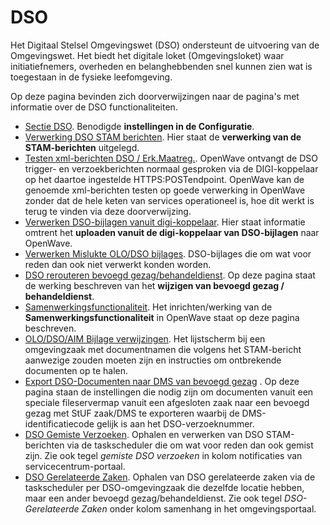 # DSO

Het Digitaal Stelsel Omgevingswet (DSO) ondersteunt de uitvoering van de Omgevingswet. Het biedt het digitale loket (Omgevingsloket) waar initiatiefnemers, overheden en belanghebbenden snel kunnen zien wat is toegestaan in de fysieke leefomgeving.

Op deze pagina bevinden zich doorverwijzingen naar de pagina's met informatie over de DSO functionaliteiten.

* [Sectie DSO](/docs/instellen_inrichten/configuratie/sectie_dso.md). Benodigde **instellingen in de Configuratie**.
* [Verwerking DSO STAM berichten](/docs/probleemoplossing/programmablokken/verwerking_dso_stam_berichten.md). Hier staat de **verwerking van de STAM-berichten** uitgelegd.
* [Testen xml-berichten DSO / Erk.Maatreg.](/docs/instellen_inrichten/testen_dso_erkmaatreg.md). OpenWave ontvangt de DSO trigger- en verzoekberichten normaal gesproken via de DIGI-koppelaar op het daartoe ingestelde HTTPS:POSTendpoint. OpenWave kan de genoemde xml-berichten testen op goede verwerking in OpenWave zonder dat de hele keten van services operationeel is, hoe dit werkt is terug te vinden via deze doorverwijzing.
* [Verwerken DSO-bijlagen vanuit digi-koppelaar](/docs/probleemoplossing/programmablokken/upload_dso-document_vanuit_digi-koppelaar.md). Hier staat informatie omtrent het **uploaden vanuit de digi-koppelaar van DSO-bijlagen** naar OpenWave.
* [Verwerken Mislukte OLO/DSO bijlages](/docs/probleemoplossing/portalen_en_moduleschermen/operationsportaal/kolom_overig/verwerken_mislukte_olo.dso_-_bijlages.md). DSO-bijlages die om wat voor reden dan ook niet verwerkt konden worden.
* [DSO rerouteren bevoegd gezag/behandeldienst](/docs/probleemoplossing/programmablokken/dso_rerouteren_bevoegdgezag_behandeldienst.md). Op deze pagina staat de werking beschreven van het **wijzigen van bevoegd gezag / behandeldienst**.
* [Samenwerkingsfunctionaliteit](/docs/instellen_inrichten/samenwerkingsfunctionaliteit.md). Het inrichten/werking van de **Samenwerkingsfunctionaliteit** in OpenWave staat op deze pagina beschreven.
* [OLO/DSO/AIM Bijlage verwijzingen](/docs/probleemoplossing/module_overstijgende_schermen/olo-aim_bijlage_verwijzingen.md). Het lijstscherm bij een omgevingzaak met documentnamen die volgens het STAM-bericht aanwezige zouden moeten zijn en instructies om ontbrekende documenten op te halen.
* [Export DSO-Documenten naar DMS van bevoegd gezag](/docs/probleemoplossing/programmablokken/export_documenten_bij_dso_zaak_van_map_naar_dms_bevoegd_gezxag.md) . Op deze pagina staan de instellingen die nodig zijn om documenten vanuit een speciale fileservermap vanuit een afgesloten zaak naar een bevoegd gezag met StUF zaak/DMS te exporteren waarbij de DMS-identificatiecode gelijk is aan het DSO-verzoeknummer.
* [DSO Gemiste Verzoeken](/docs/probleemoplossing/programmablokken/dso_gemiste_verzoeken.md). Ophalen en verwerken van DSO STAM-berichten via de taskscheduler die om wat voor reden dan ook gemist zijn. Zie ook tegel *gemiste DSO verzoeken* in kolom notificaties van servicecentrum-portaal.
* [DSO Gerelateerde Zaken](/docs/probleemoplossing/programmablokken/dso_gerelateerde_zaken.md). Ophalen van DSO gerelateerde zaken via de taskscheduler per DSO-omgevingzaak die dezelfde locatie hebben, maar een ander bevoegd gezag/behandeldienst. Zie ook tegel *DSO-Gerelateerde Zaken* onder kolom samenhang in het omgevingsportaal.
